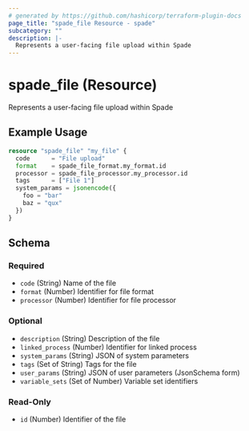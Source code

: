 ```yaml
---
# generated by https://github.com/hashicorp/terraform-plugin-docs
page_title: "spade_file Resource - spade"
subcategory: ""
description: |-
  Represents a user-facing file upload within Spade
---
```


# spade_file (Resource)

Represents a user-facing file upload within Spade

## Example Usage

```terraform
resource "spade_file" "my_file" {
  code      = "File upload"
  format    = spade_file_format.my_format.id
  processor = spade_file_processor.my_processor.id
  tags      = ["File 1"]
  system_params = jsonencode({
    foo = "bar"
    baz = "qux"
  })
}
```

<!-- schema generated by tfplugindocs -->
## Schema

### Required

- `code` (String) Name of the file
- `format` (Number) Identifier for file format
- `processor` (Number) Identifier for file processor

### Optional

- `description` (String) Description of the file
- `linked_process` (Number) Identifier for linked process
- `system_params` (String) JSON of system parameters
- `tags` (Set of String) Tags for the file
- `user_params` (String) JSON of user parameters (JsonSchema form)
- `variable_sets` (Set of Number) Variable set identifiers

### Read-Only

- `id` (Number) Identifier of the file

